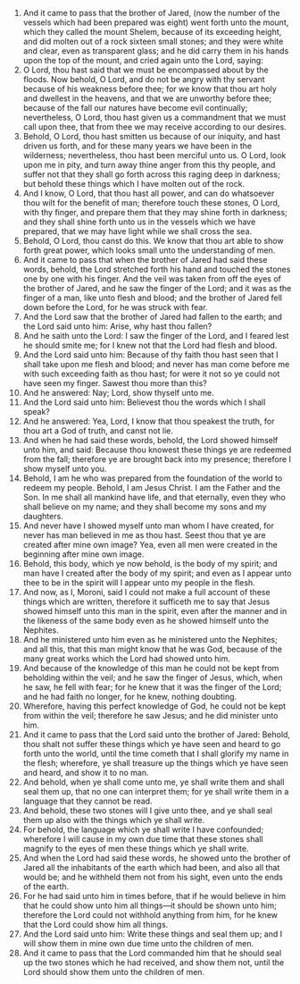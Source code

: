 1. And it came to pass that the brother of Jared, (now the number of the vessels which had been prepared was eight) went forth unto the mount, which they called the mount Shelem, because of its exceeding height, and did molten out of a rock sixteen small stones; and they were white and clear, even as transparent glass; and he did carry them in his hands upon the top of the mount, and cried again unto the Lord, saying:
2. O Lord, thou hast said that we must be encompassed about by the floods. Now behold, O Lord, and do not be angry with thy servant because of his weakness before thee; for we know that thou art holy and dwellest in the heavens, and that we are unworthy before thee; because of the fall our natures have become evil continually; nevertheless, O Lord, thou hast given us a commandment that we must call upon thee, that from thee we may receive according to our desires.
3. Behold, O Lord, thou hast smitten us because of our iniquity, and hast driven us forth, and for these many years we have been in the wilderness; nevertheless, thou hast been merciful unto us. O Lord, look upon me in pity, and turn away thine anger from this thy people, and suffer not that they shall go forth across this raging deep in darkness; but behold these things which I have molten out of the rock.
4. And I know, O Lord, that thou hast all power, and can do whatsoever thou wilt for the benefit of man; therefore touch these stones, O Lord, with thy finger, and prepare them that they may shine forth in darkness; and they shall shine forth unto us in the vessels which we have prepared, that we may have light while we shall cross the sea.
5. Behold, O Lord, thou canst do this. We know that thou art able to show forth great power, which looks small unto the understanding of men.
6. And it came to pass that when the brother of Jared had said these words, behold, the Lord stretched forth his hand and touched the stones one by one with his finger. And the veil was taken from off the eyes of the brother of Jared, and he saw the finger of the Lord; and it was as the finger of a man, like unto flesh and blood; and the brother of Jared fell down before the Lord, for he was struck with fear.
7. And the Lord saw that the brother of Jared had fallen to the earth; and the Lord said unto him: Arise, why hast thou fallen?
8. And he saith unto the Lord: I saw the finger of the Lord, and I feared lest he should smite me; for I knew not that the Lord had flesh and blood.
9. And the Lord said unto him: Because of thy faith thou hast seen that I shall take upon me flesh and blood; and never has man come before me with such exceeding faith as thou hast; for were it not so ye could not have seen my finger. Sawest thou more than this?
10. And he answered: Nay; Lord, show thyself unto me.
11. And the Lord said unto him: Believest thou the words which I shall speak?
12. And he answered: Yea, Lord, I know that thou speakest the truth, for thou art a God of truth, and canst not lie.
13. And when he had said these words, behold, the Lord showed himself unto him, and said: Because thou knowest these things ye are redeemed from the fall; therefore ye are brought back into my presence; therefore I show myself unto you.
14. Behold, I am he who was prepared from the foundation of the world to redeem my people. Behold, I am Jesus Christ. I am the Father and the Son. In me shall all mankind have life, and that eternally, even they who shall believe on my name; and they shall become my sons and my daughters.
15. And never have I showed myself unto man whom I have created, for never has man believed in me as thou hast. Seest thou that ye are created after mine own image? Yea, even all men were created in the beginning after mine own image.
16. Behold, this body, which ye now behold, is the body of my spirit; and man have I created after the body of my spirit; and even as I appear unto thee to be in the spirit will I appear unto my people in the flesh.
17. And now, as I, Moroni, said I could not make a full account of these things which are written, therefore it sufficeth me to say that Jesus showed himself unto this man in the spirit, even after the manner and in the likeness of the same body even as he showed himself unto the Nephites.
18. And he ministered unto him even as he ministered unto the Nephites; and all this, that this man might know that he was God, because of the many great works which the Lord had showed unto him.
19. And because of the knowledge of this man he could not be kept from beholding within the veil; and he saw the finger of Jesus, which, when he saw, he fell with fear; for he knew that it was the finger of the Lord; and he had faith no longer, for he knew, nothing doubting.
20. Wherefore, having this perfect knowledge of God, he could not be kept from within the veil; therefore he saw Jesus; and he did minister unto him.
21. And it came to pass that the Lord said unto the brother of Jared: Behold, thou shalt not suffer these things which ye have seen and heard to go forth unto the world, until the time cometh that I shall glorify my name in the flesh; wherefore, ye shall treasure up the things which ye have seen and heard, and show it to no man.
22. And behold, when ye shall come unto me, ye shall write them and shall seal them up, that no one can interpret them; for ye shall write them in a language that they cannot be read.
23. And behold, these two stones will I give unto thee, and ye shall seal them up also with the things which ye shall write.
24. For behold, the language which ye shall write I have confounded; wherefore I will cause in my own due time that these stones shall magnify to the eyes of men these things which ye shall write.
25. And when the Lord had said these words, he showed unto the brother of Jared all the inhabitants of the earth which had been, and also all that would be; and he withheld them not from his sight, even unto the ends of the earth.
26. For he had said unto him in times before, that if he would believe in him that he could show unto him all things—it should be shown unto him; therefore the Lord could not withhold anything from him, for he knew that the Lord could show him all things.
27. And the Lord said unto him: Write these things and seal them up; and I will show them in mine own due time unto the children of men.
28. And it came to pass that the Lord commanded him that he should seal up the two stones which he had received, and show them not, until the Lord should show them unto the children of men.
